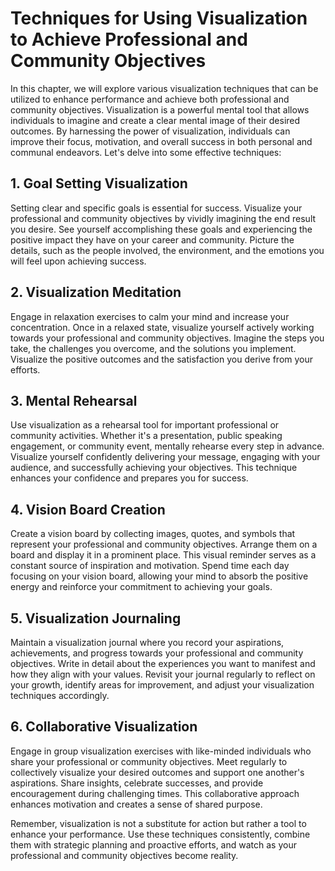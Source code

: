 Techniques for Using Visualization to Achieve Professional and Community Objectives
============================================================================================

In this chapter, we will explore various visualization techniques that can be utilized to enhance performance and achieve both professional and community objectives. Visualization is a powerful mental tool that allows individuals to imagine and create a clear mental image of their desired outcomes. By harnessing the power of visualization, individuals can improve their focus, motivation, and overall success in both personal and communal endeavors. Let's delve into some effective techniques:

1\. Goal Setting Visualization
-----------------------------

Setting clear and specific goals is essential for success. Visualize your professional and community objectives by vividly imagining the end result you desire. See yourself accomplishing these goals and experiencing the positive impact they have on your career and community. Picture the details, such as the people involved, the environment, and the emotions you will feel upon achieving success.

2\. Visualization Meditation
---------------------------

Engage in relaxation exercises to calm your mind and increase your concentration. Once in a relaxed state, visualize yourself actively working towards your professional and community objectives. Imagine the steps you take, the challenges you overcome, and the solutions you implement. Visualize the positive outcomes and the satisfaction you derive from your efforts.

3\. Mental Rehearsal
-------------------

Use visualization as a rehearsal tool for important professional or community activities. Whether it's a presentation, public speaking engagement, or community event, mentally rehearse every step in advance. Visualize yourself confidently delivering your message, engaging with your audience, and successfully achieving your objectives. This technique enhances your confidence and prepares you for success.

4\. Vision Board Creation
------------------------

Create a vision board by collecting images, quotes, and symbols that represent your professional and community objectives. Arrange them on a board and display it in a prominent place. This visual reminder serves as a constant source of inspiration and motivation. Spend time each day focusing on your vision board, allowing your mind to absorb the positive energy and reinforce your commitment to achieving your goals.

5\. Visualization Journaling
---------------------------

Maintain a visualization journal where you record your aspirations, achievements, and progress towards your professional and community objectives. Write in detail about the experiences you want to manifest and how they align with your values. Revisit your journal regularly to reflect on your growth, identify areas for improvement, and adjust your visualization techniques accordingly.

6\. Collaborative Visualization
------------------------------

Engage in group visualization exercises with like-minded individuals who share your professional or community objectives. Meet regularly to collectively visualize your desired outcomes and support one another's aspirations. Share insights, celebrate successes, and provide encouragement during challenging times. This collaborative approach enhances motivation and creates a sense of shared purpose.

Remember, visualization is not a substitute for action but rather a tool to enhance your performance. Use these techniques consistently, combine them with strategic planning and proactive efforts, and watch as your professional and community objectives become reality.
